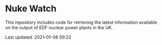 # Nuke Watch

This repository includes code for retrieving the latest information available on the output of EDF nuclear power plants in the UK.

Last updated: 2021-01-08 09:22